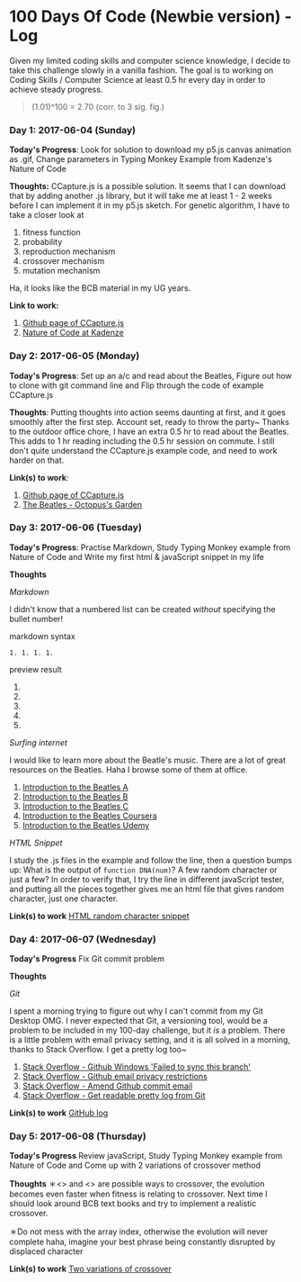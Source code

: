 # 100 Days Of Code (Newbie version) - Log
Given my limited coding skills and computer science knowledge, I decide to take this challenge slowly in a vanilla fashion. The goal is to working on Coding Skills / Computer Science at least 0.5 hr every day in order to achieve steady progress.
> (1.01)^100 = 2.70 (corr. to 3 sig. fig.)

### Day 1: 2017-06-04 (Sunday)
<!--- ##### (delete me or comment me out)--->

**Today's Progress**: Look for solution to download my p5.js canvas animation as .gif, Change parameters in Typing Monkey Example from Kadenze's Nature of Code

**Thoughts:** CCapture.js is a possible solution. It seems that I can download that by adding another .js library, but it will take me at least 1 - 2 weeks before I can implement it in my p5.js sketch. For genetic algorithm, I have to take a closer look at
1. fitness function
2. probability
3. reproduction mechanism
4. crossover mechanism
5. mutation mechanism

Ha, it looks like the BCB material in my UG years.

**Link to work:**
1. [Github page of CCapture.js](https://github.com/spite/ccapture.js)
1. [Nature of Code at Kadenze](https://www.kadenze.com/courses/the-nature-of-code/info)

### Day 2: 2017-06-05 (Monday)
<!--- ##### (delete me or comment me out) --->

**Today's Progress**: Set up an a/c and read about the Beatles, Figure out how to clone with git command line and Flip through the code of example CCapture.js

**Thoughts**: Putting thoughts into action seems daunting at first, and it goes smoothly after the first step. Account set, ready to throw the party~ Thanks to the outdoor office chore, I have an extra 0.5 hr to read about the Beatles. This adds to 1 hr reading including the 0.5 hr session on commute. I still don't quite understand the CCapture.js example code, and need to work harder on that.

**Link(s) to work**:
1. [Github page of CCapture.js](https://github.com/spite/ccapture.js)
2. [The Beatles - Octopus's Garden](https://www.youtube.com/watch?v=c0vFUxE3SrM)

### Day 3: 2017-06-06 (Tuesday)

**Today's Progress**: Practise Markdown, Study Typing Monkey example from Nature of Code and Write my first html & javaScript snippet in my life

**Thoughts**

*Markdown*

I didn't know that a numbered list can be created _without_ specifying the bullet number!

markdown syntax

`1.
 1.
 1.
 1.`

preview result

1.
1.
1.
1.
1.

*Surfing internet*

I would like to learn more about the Beatle's music. There are a lot of great resources on the Beatles. Haha I browse some of them at office.
1. [Introduction to the Beatles A](http://coinacademy.co/digital-currency-tutorials/)
1. [Introduction to the Beatles B](https://digitalcurrency.unic.ac.cy/free-introductory-mooc/)
1. [Introduction to the Beatles C](http://bitcoin-class.org/classes/)
1. [Introduction to the Beatles Coursera](https://www.coursera.org/learn/cryptocurrency?siteID=SAyYsTvLiGQ-YQu6cnj.75ruGnWaqsC9BA&utm_content=10&utm_medium=partners&utm_source=linkshare&utm_campaign=SAyYsTvLiGQ)
1. [Introduction to the Beatles Udemy](https://www.udemy.com/bitcoin-or-how-i-learned-to-stop-worrying-and-love-crypto/)

*HTML Snippet*

I study the .js files in the example and follow the line, then a question bumps up: What is the output of `function DNA(num)`? A few random character or just a few? In order to verify that, I try the line in different javaScript tester, and putting all the pieces together gives me an html file that gives random character, just one character.

**Link(s) to work** [HTML random character snippet](~/Code/2016-06-06_randomCharacter.html)


### Day 4: 2017-06-07 (Wednesday)

**Today's Progress** Fix Git commit problem

**Thoughts**

*Git*

I spent a morning trying to figure out why I can't commit from my Git Desktop OMG. I never expected that Git, a versioning tool, would be a problem to be included in my 100-day challenge, but it _is_ a problem. There is a little problem with email privacy setting, and it is all solved in a morning, thanks to Stack Overflow. I get a pretty log too~

1. [Stack Overflow - Github Windows 'Failed to sync this branch'](https://stackoverflow.com/questions/15387640/github-windows-failed-to-sync-this-branch)
2. [Stack Overflow - Github email privacy restrictions](https://stackoverflow.com/questions/43378060/meaning-of-the-github-message-push-declined-due-to-email-privacy-restrictions)
3. [Stack Overflow - Amend Github commit email](https://stackoverflow.com/questions/4981126/how-to-amend-several-commits-in-git-to-change-author/25815116#25815116)
4. [Stack Overflow - Get readable pretty log from Git](https://stackoverflow.com/questions/10063407/git-log-output-log-file)

**Link(s) to work** [GitHub log](code\2017-06-07_readableGitHubLog.log)


### Day 5: 2017-06-08 (Thursday)

**Today's Progress** Review javaScript, Study Typing Monkey example from Nature of Code and Come up with 2 variations of crossover method

**Thoughts**
＊<<Remainder>> and <<Allele>> are possible ways to crossover, the evolution becomes even faster when fitness is relating to crossover. Next time I should look around BCB text books and try to implement a realistic crossover.

＊Do not mess with the array index, otherwise the evolution will never complete haha, imagine your best phrase being constantly disrupted by displaced character

**Link(s) to work** [Two variations of crossover](code\2017-06-08_twoCrossoverMethodsDNA.js)
